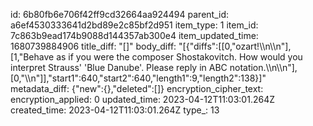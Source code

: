 id: 6b80fb6e706f42ff9cd32664aa924494
parent_id: a6ef4530333641d2bd89e2c85bf2d951
item_type: 1
item_id: 7c863b9ead174b9088d144357ab300e4
item_updated_time: 1680739884906
title_diff: "[]"
body_diff: "[{\"diffs\":[[0,\"ozart!\\\n\\\n\"],[1,\"Behave as if you were the composer Shostakovitch. How would you interpret Strauss' 'Blue Danube'. Please reply in ABC notation.\\\n\\\n\"],[0,\"\\\n\"]],\"start1\":640,\"start2\":640,\"length1\":9,\"length2\":138}]"
metadata_diff: {"new":{},"deleted":[]}
encryption_cipher_text: 
encryption_applied: 0
updated_time: 2023-04-12T11:03:01.264Z
created_time: 2023-04-12T11:03:01.264Z
type_: 13